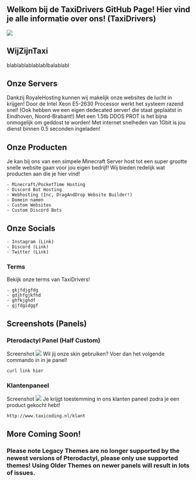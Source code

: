 ## Welkom bij de TaxiDrivers GitHub Page! Hier vind je alle informatie over ons! (TaxiDrivers)
![](https://github.com/TheFonix/Pterodactyl-Themes/blob/master/pteroBanner.png?)

## WijZijnTaxi
blablablablablablbalablabl

## Onze Servers
Dankzij RoyaleHosting kunnen wij makelijk onze websites de lucht in krijgen! Door de Intel Xeon E5-2630 Processor werkt het systeem razend snel! (Ook hebben we een eigen dedecated server! die staat geplaatst in Eindhoven, Noord-Brabant!) Met een 1.5tb DDOS PROT is het bijna onmogelijk om geddost te worden! Met internet snelheden van 1Gbit is jou dienst binnen 0.5 seconden ingeladen!

## Onze Producten
Je kan bij ons van een simpele Minecraft Server host tot een super grootte snelle website gaan voor jou eigen bedrijf! Wij bieden redelijk wat producten aan die je hier vind!
```
- Minecraft/PocketTime Hosting
- Discord Bot Hosting
- Webhosting (Inc, DragAndDrop Website Builder!)
- Domein namen
- Custom Websites
- Custom Discord Bots
```

## Onze Socials
```
- Instagram (Link)
- Discord (Link)
- Twitter (Link)
```

### Terms
Bekijk onze terms van TaxiDrivers!
```
- gkjfdjgfdg
- gdjhfgjkfhd
- ghfkjghdf
- gjfdgidggf
```

## Screenshots (Panels)

### Pterodactyl Panel (Half Custom)
Screenshot
![](https://github.com/TheFonix/Pterodactyl-Themes/blob/master/MasterThemes/PinkAnFluffy/ss/PinkAnFluffy.png?)
Wil jij onze skin gebruiken? Voer dan het volgende commando in in je panel!
```
curl link hier
```

### Klantenpaneel
Screenshot
![](https://github.com/TheFonix/Pterodactyl-Themes/blob/master/MasterThemes/TangoTwist/ss/TangoTwist.png?)
Je krijgt toestemming in ons klanten paneel zodra je een product gekocht hebt!
```
http://www.taxicoding.nl/klant
```

## More Coming Soon!

### Please note Legacy Themes are no longer supported by the newest versions of Pterodactyl, please only use supported themes! Using Older Themes on newer panels will result in lots of issues.
